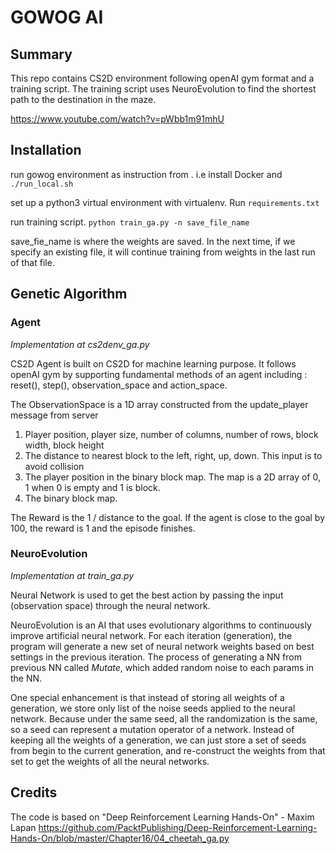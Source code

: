 # GOWOG AI

## Summary

This repo contains CS2D environment following openAI gym format and a training script. The training script uses NeuroEvolution to find the shortest path to the destination in the maze.

https://www.youtube.com/watch?v=pWbb1m91mhU

## Installation

run gowog environment as instruction from . i.e install Docker and `./run_local.sh`

set up a python3 virtual environment with virtualenv. Run `requirements.txt`

run training script. `python train_ga.py -n save_file_name`

save_fie_name is where the weights are saved. In the next time, if we specify an existing file, it will continue training from weights in the last run of that file.

## Genetic Algorithm

### Agent
_Implementation at cs2denv_ga.py_

CS2D Agent is built on CS2D for machine learning purpose. It follows openAI gym by supporting fundamental methods of an agent including : reset(), step(), observation_space and action_space.

The ObservationSpace is a 1D array constructed from the update_player message from server  
1. Player position, player size, number of columns, number of rows, block width, block height
2. The distance to nearest block to the left, right, up, down. This input is to avoid collision
3. The player position in the binary block map. The map is a 2D array of 0, 1 when 0 is empty and 1 is block.
4. The binary block map.

The Reward is the 1 / distance to the goal. If the agent is close to the goal by 100, the reward is 1 and the episode finishes.

### NeuroEvolution
_Implementation at train_ga.py_

Neural Network is used to get the best action by passing the input (observation space) through the neural network.

NeuroEvolution is an AI that uses evolutionary algorithms to continuously improve artificial neural network. For each iteration (generation), the program will generate a new set of neural network weights based on best settings in the previous iteration. The process of generating a NN from previous NN called *Mutate*, which added random noise to each params in the NN.  

One special enhancement is that instead of storing all weights of a generation, we store only list of the noise seeds applied to the neural network. Because under the same seed, all the randomization is the same, so a seed can represent a mutation operator of a network. Instead of keeping all the weights of a generation, we can just store a set of seeds from begin to the current generation, and re-construct the weights from that set to get the weights of all the neural networks.

## Credits

The code is based on "Deep Reinforcement Learning Hands-On" - Maxim Lapan
https://github.com/PacktPublishing/Deep-Reinforcement-Learning-Hands-On/blob/master/Chapter16/04_cheetah_ga.py
